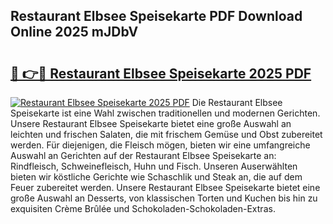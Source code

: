 ## Restaurant Elbsee Speisekarte PDF Download Online 2025 mJDbV

# <h2><a href="http://gcczl7h.nevu.top/?p=Restaurant+Elbsee+Speisekarte">🔗 👉🔴 Restaurant Elbsee Speisekarte 2025 PDF</a></h2>

[![Restaurant Elbsee Speisekarte 2025 PDF](https://i.imgur.com/dBaPXMq.png)](http://gcczl7h.nevu.top/?p=Restaurant+Elbsee+Speisekarte)
Die Restaurant Elbsee Speisekarte ist eine Wahl zwischen traditionellen und modernen Gerichten. Unsere Restaurant Elbsee Speisekarte bietet eine große Auswahl an leichten und frischen Salaten, die mit frischem Gemüse und Obst zubereitet werden. Für diejenigen, die Fleisch mögen, bieten wir eine umfangreiche Auswahl an Gerichten auf der Restaurant Elbsee Speisekarte an: Rindfleisch, Schweinefleisch, Huhn und Fisch. Unseren Auserwählten bieten wir köstliche Gerichte wie Schaschlik und Steak an, die auf dem Feuer zubereitet werden. Unsere Restaurant Elbsee Speisekarte bietet eine große Auswahl an Desserts, von klassischen Torten und Kuchen bis hin zu exquisiten Crème Brûlée und Schokoladen-Schokoladen-Extras.

